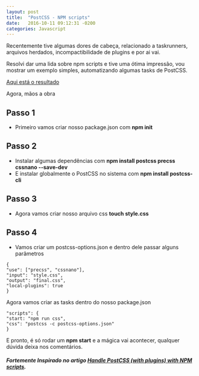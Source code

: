 ```yaml
---
layout: post
title:  "PostCSS - NPM scripts"
date:   2016-10-11 09:12:31 -0200
categories: Javascript
---
```


Recentemente tive algumas dores de cabeça, relacionado a taskrunners,
arquivos herdados, incompactibilidade de plugins e por ai vai.

Resolvi dar uma lida sobre npm scripts e tive uma ótima impressão,
vou mostrar um exemplo simples, automatizando algumas tasks de PostCSS.

[Aqui está o resultado](https://github.com/baltazarparra/npm-scripts)

Agora, mãos a obra

## Passo 1

* Primeiro vamos criar nosso package.json com **npm init**

## Passo 2

* Instalar algumas dependências com **npm install postcss precss cssnano --save-dev**
* E instalar globalmente o PostCSS no sistema com **npm install postcss-cli**

## Passo 3

* Agora vamos criar nosso arquivo css **touch style.css**

## Passo 4

* Vamos criar um postcss-options.json e dentro dele passar alguns parâmetros

```
{
"use": ["precss", "cssnano"],
"input": "style.css",
"output": "final.css",
"local-plugins": true
}
```

Agora vamos criar as tasks dentro do nosso package.json

```
"scripts": {
"start: "npm run css",
"css": "postcss -c postcss-options.json"
}

```

E pronto, é só rodar um **npm start** e a mágica vai acontecer,
qualquer dúvida deixa nos comentários.

##### Fortemente Inspirado no artigo [Handle PostCSS (with plugins) with NPM scripts](http://www.competa.com/blog/2016/06/handle-postcss-with-plugins-with-npm-scripts/).
